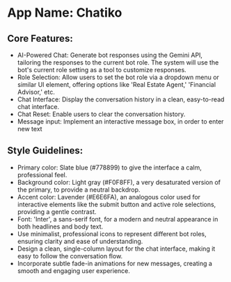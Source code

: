 # **App Name**: Chatiko

## Core Features:

- AI-Powered Chat: Generate bot responses using the Gemini API, tailoring the responses to the current bot role. The system will use the bot's current role setting as a tool to customize responses.
- Role Selection: Allow users to set the bot role via a dropdown menu or similar UI element, offering options like 'Real Estate Agent,' 'Financial Advisor,' etc.
- Chat Interface: Display the conversation history in a clean, easy-to-read chat interface.
- Chat Reset: Enable users to clear the conversation history.
- Message input: Implement an interactive message box, in order to enter new text

## Style Guidelines:

- Primary color: Slate blue (#778899) to give the interface a calm, professional feel.
- Background color: Light gray (#F0F8FF), a very desaturated version of the primary, to provide a neutral backdrop.
- Accent color: Lavender (#E6E6FA), an analogous color used for interactive elements like the submit button and active role selections, providing a gentle contrast.
- Font: 'Inter', a sans-serif font, for a modern and neutral appearance in both headlines and body text.
- Use minimalist, professional icons to represent different bot roles, ensuring clarity and ease of understanding.
- Design a clean, single-column layout for the chat interface, making it easy to follow the conversation flow.
- Incorporate subtle fade-in animations for new messages, creating a smooth and engaging user experience.